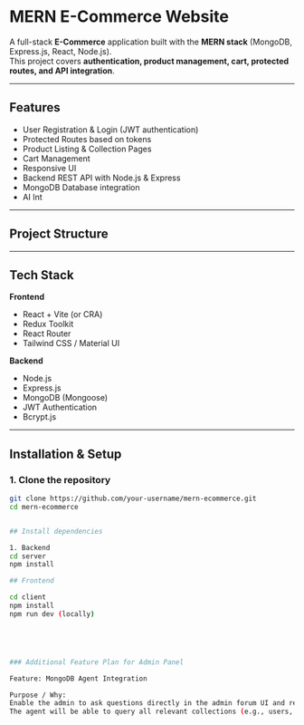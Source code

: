 # MERN E-Commerce Website

A full-stack **E-Commerce** application built with the **MERN stack** (MongoDB, Express.js, React, Node.js).  
This project covers **authentication, product management, cart, protected routes, and API integration**.

---

##  Features

- User Registration & Login (JWT authentication)
- Protected Routes based on tokens
- Product Listing & Collection Pages
- Cart Management
- Responsive UI
- Backend REST API with Node.js & Express
- MongoDB Database integration
- AI Int 

---

##  Project Structure


---

##  Tech Stack

**Frontend**
- React + Vite (or CRA)
- Redux Toolkit
- React Router
- Tailwind CSS / Material UI

**Backend**
- Node.js
- Express.js
- MongoDB (Mongoose)
- JWT Authentication
- Bcrypt.js

---

##  Installation & Setup

### 1. Clone the repository
```bash
git clone https://github.com/your-username/mern-ecommerce.git
cd mern-ecommerce


## Install dependencies

1. Backend
cd server
npm install

## Frontend

cd client
npm install
npm run dev (locally)





### Additional Feature Plan for Admin Panel

Feature: MongoDB Agent Integration

Purpose / Why:
Enable the admin to ask questions directly in the admin forum UI and receive accurate, real-time information from the database.
The agent will be able to query all relevant collections (e.g., users, products, orders) and return results intelligently.


